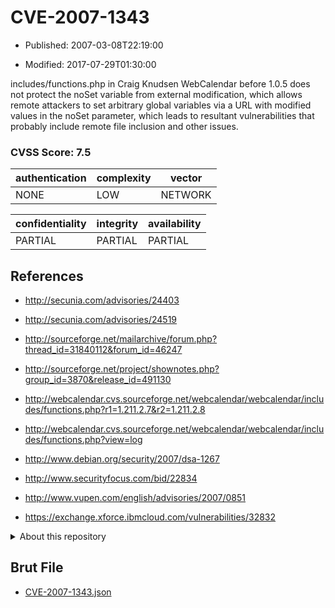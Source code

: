 # CVE-2007-1343

- Published: 2007-03-08T22:19:00

- Modified: 2017-07-29T01:30:00

includes/functions.php in Craig Knudsen WebCalendar before 1.0.5 does not protect the noSet variable from external modification, which allows remote attackers to set arbitrary global variables via a URL with modified values in the noSet parameter, which leads to resultant vulnerabilities that probably include remote file inclusion and other issues.

### CVSS Score: **7.5**

| authentication | complexity | vector |
| --- | --- | --- |
| NONE | LOW | NETWORK |

| confidentiality | integrity | availability |
| --- | --- | --- |
| PARTIAL | PARTIAL | PARTIAL |

## References

* http://secunia.com/advisories/24403

* http://secunia.com/advisories/24519

* http://sourceforge.net/mailarchive/forum.php?thread_id=31840112&forum_id=46247

* http://sourceforge.net/project/shownotes.php?group_id=3870&release_id=491130

* http://webcalendar.cvs.sourceforge.net/webcalendar/webcalendar/includes/functions.php?r1=1.211.2.7&r2=1.211.2.8

* http://webcalendar.cvs.sourceforge.net/webcalendar/webcalendar/includes/functions.php?view=log

* http://www.debian.org/security/2007/dsa-1267

* http://www.securityfocus.com/bid/22834

* http://www.vupen.com/english/advisories/2007/0851

* https://exchange.xforce.ibmcloud.com/vulnerabilities/32832

<details>
<summary>About this repository</summary> 

  This repository is part of the project [Live Hack CVE](https://github.com/Live-Hack-CVE). Main website can be found [www.live-hack.org](https://www.live-hack.org) 
  
  Made by [Sn0wAlice](https://github.com/Sn0wAlice) for the people that care about security and need to have a feed of the latest CVEs. Hope you enjoy it, don't forget to star the repo and follow me on [Twitter](https://twitter.com/Sn0wAlice) and [Github](https://github.com/Sn0wAlice). And that is my [personnal website](https://www.alice-snow.me/)

  - [Home Page](https://github.com/Live-Hack-CVE)
  - [Framework](https://github.com/Live-Hack-CVE/cve-framework)
  - [CVE database](https://github.com/Live-Hack-CVE/full_database)
  - [Changelog](https://github.com/Live-Hack-CVE/Changelog)
</details>

## Brut File

* [CVE-2007-1343.json](https://raw.githubusercontent.com/Live-Hack-CVE/full_database/main/cves/2007/CVE-2007-1343.json)

